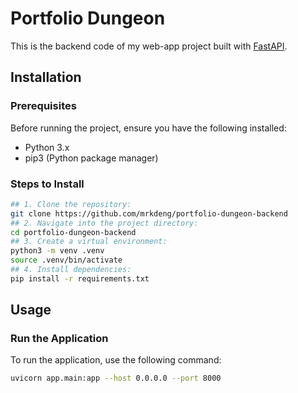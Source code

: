 # Portfolio Dungeon

This is the backend code of my web-app project built with [FastAPI](https://github.com/fastapi/fastapi).

## Installation

### Prerequisites

Before running the project, ensure you have the following installed:

- Python 3.x
- pip3 (Python package manager)

### Steps to Install
```bash
## 1. Clone the repository:
git clone https://github.com/mrkdeng/portfolio-dungeon-backend
## 2. Navigate into the project directory: 
cd portfolio-dungeon-backend
## 3. Create a virtual environment:
python3 -m venv .venv
source .venv/bin/activate
## 4. Install dependencies:
pip install -r requirements.txt
```

## Usage

### Run the Application

To run the application, use the following command:

```bash
uvicorn app.main:app --host 0.0.0.0 --port 8000
```
